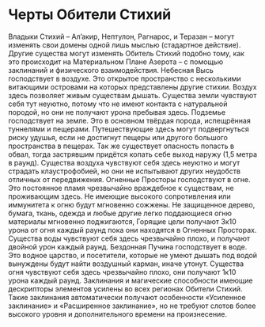 # Черты Обители Стихий 

<plate name="Божественные силы" subtype="Черта" img="Spell_Nature_ElementalPrecision_1.png">
  Владыки Стихий – Ал’акир, Нептулон, Рагнарос, и Теразан – могут изменять свои домены одной лишь мыслью (стадартное действие). Другие существа могут изменять Обитель Стихий подобно тому, как это происходит на Материальном Плане Азерота – с помощью заклинаний и физического взаимодействия.
</plate>

<plate name="Господство Стихий" subtype="Черта" img="INV_10_ElementalCombinedFoozles_Primordial.png">
  Небесная Высь господствует в воздухе. Это открытое пространство с несколькими витающими островами на которых представлены другие стихии. Воздух здесь позволяет живым существам дышать. Существа земли чувствуют себя тут неуютно, потому что не имеют контакта с натуральной породой, но они не получают урона пребывая здесь.
  Подземье господствует на земле. Это в основном твёрдая порода, испещрённая туннелями и пещерами. Путешествующие здесь могут подвергнуться риску удушья, если не достигнут пещеры или другого большого пространства в пещерах. Так же существует опасность попасть в обвал, тогда застрявшим придётся копать себе выход наружу (1,5 метра  в раунд). Существа воздуха чувствуют себя здесь неуютно и могут страдать клаустрофобией, но они не испытывают других неудобств отличных от передвижения.
  Огненные Просторы господствуют в огне. Это постоянное пламя чрезвычайно враждебное к существам, не проживающим здесь. Не имеющие высокого сопротивления или иммунитета к огню будут мгновенно сожжены. Не защищенное дерево, бумага, ткань, одежда и любые другие легко поддающиеся огню материалы мгновенно поджигаются, Горящие цели получают 3к10 урона от огня каждый раунд пока они находятся в Огненных Просторах. Существа воды чувствуют себя здесь чрезвычайно плохо, и получают двойной урон каждый раунд.
  Бездонная Пучина господствует в воде. Это водное царство, и посетители, которые не умеют дышать под водой вынуждены будут найти воздушный карман, иначе утонут. Существа огня чувствуют себя здесь чрезвычайно плохо, они получают 1к10 урона каждый раунд. 
</plate>

<plate name="Великая сила стихий" subtype="Черта" img="INV_10_Enchanting2_ElementalSwirl_Color1.png">
  Заклинания и магические способности имеющие дескрипторы элементов усилены во всех регионах Обители Стихий. Такие заклинания автоматически получают особенности «Усиленное заклинание» и «Расширенное заклинание», но не требуют слотов более высокого уровня и дополнительного времени на произнесение.
</plate>